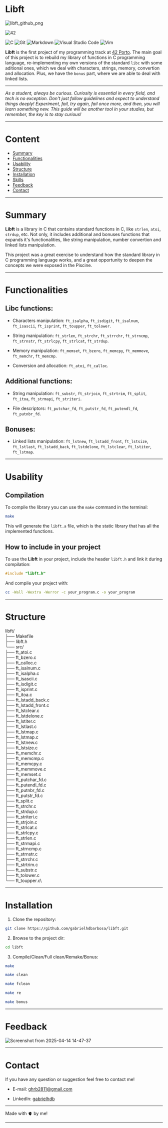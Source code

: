 
# Libft

![libft_github_png](https://github.com/user-attachments/assets/2176414d-6560-4a5e-a346-849cbe7518ae)

![42](https://img.shields.io/badge/-42-black?style=for-the-badge&logo=42&logoColor=white)

![C](https://img.shields.io/badge/c-%2300599C.svg?style=for-the-badge&logo=c&logoColor=white) 	![Git](https://img.shields.io/badge/git-%23F05033.svg?style=for-the-badge&logo=git&logoColor=white) ![Markdown](https://img.shields.io/badge/markdown-%23000000.svg?style=for-the-badge&logo=markdown&logoColor=white) ![Visual Studio Code](https://img.shields.io/badge/Visual%20Studio%20Code-0078d7.svg?style=for-the-badge&logo=visual-studio-code&logoColor=white) 	![Vim](https://img.shields.io/badge/VIM-%2311AB00.svg?style=for-the-badge&logo=vim&logoColor=white)

**Libft** is the first project of my programming track at [42 Porto](https://www.42porto.com). The main goal of this project is to rebuild my library of functions in C programming language, re-implementing my own versions of the standard `libc` with some aditional ones, which we deal with characters, strings, memory, convertion and allocation. Plus, we have the `bonus` part, where we are able to deal with linked lists.

---

*As a student, always be curious. Curiosity is essential in every field, and tech is no exception. Don't just follow guidelines and expect to understand things deeply! Experiment, fail, try again, fail once more, and then, you will learn something new. This guide will be another tool in your studies, but remember, the key is to stay curious!*

---

# Content

- [Summary](#Summary)
- [Functionalities](#Functionalities)
- [Usability](#Usability)
- [Structure](#Structure)
- [Installation](#Installation)
- [Skills](#Skills)
- [Feedback](#Feedback)
- [Contact](#Contact)

---

# Summary

**Libft** is a library in C that contains standard functions in C, like `strlen`, `atoi`, `strdup`, etc. Not only, it includes additional and bonuses functions that expands it's functionalities, like string manipulation, number convertion and linked lists manipulation.

This project was a great exercise to understand how the standard library in C programming language works, and a great opportunity to deepen the concepts we were exposed in the Piscine.

---

# Functionalities

## Libc functions:

- Characters manipulation: `ft_isalpha`, `ft_isdigit`, `ft_isalnum`, `ft_isascii`, `ft_isprint`, `ft_toupper`, `ft_tolower`.

- String manipulation: `ft_strlen`, `ft_strchr`, `ft_strrchr`, `ft_strncmp`, `ft_strnstr`, `ft_strlcpy`, `ft_strlcat`, `ft_strdup`.

- Memory manipulation: `ft_memset`, `ft_bzero`, `ft_memcpy`, `ft_memmove`, `ft_memchr`, `ft_memcmp`.

- Conversion and allocation: `ft_atoi`, `ft_calloc`.

## Additional functions:

- String manipulation: `ft_substr`, `ft_strjoin`, `ft_strtrim`, `ft_split`, `ft_itoa`, `ft_strmapi`, `ft_striteri`.

- File descriptors: `ft_putchar_fd`, `ft_putstr_fd`, `ft_putendl_fd`, `ft_putnbr_fd`.

## Bonuses:

- Linked lists manipulation: `ft_lstnew`, `ft_lstadd_front`, `ft_lstsize`, `ft_lstlast`, `ft_lstadd_back`, `ft_lstdelone`, `ft_lstclear`, `ft_lstiter`, `ft_lstmap`.

---

# Usability

## Compilation

To compile the library you can use the `make` command in the terminal:

```Bash
make
```

This will generate the `libft.a` file, which is the static library that has all the implemented functions.

## How to include in your project

To use the **Libft** in your project, include the header `libft.h` and link it during compilation:

```C
#include "libft.h"
```

And compile your project with:

```Bash
cc -Wall -Wextra -Werror -c your_program.c -o your_program
```

---

# Structure

libft/\
├── Makefile\
├── libft.h\
└── src/\
    ├── ft_atoi.c\
    ├── ft_bzero.c\
    ├── ft_calloc.c\
    ├── ft_isalnum.c\
    ├── ft_isalpha.c\
    ├── ft_isascii.c\
    ├── ft_isdigit.c\
    ├── ft_isprint.c\
    ├── ft_itoa.c\
    ├── ft_lstadd_back.c\
    ├── ft_lstadd_front.c\
    ├── ft_lstclear.c\
    ├── ft_lstdelone.c\
    ├── ft_lstiter.c\
    ├── ft_lstlast.c\
    ├── ft_lstmap.c\
    ├── ft_lstmap.c\
    ├── ft_lstnew.c\
    ├── ft_lstsize.c\
    ├── ft_memchr.c\
    ├── ft_memcmp.c\
    ├── ft_memcpy.c\
    ├── ft_memmove.c\
    ├── ft_memset.c\
    ├── ft_putchar_fd.c\
    ├── ft_putendl_fd.c\
    ├── ft_putnbr_fd.c\
    ├── ft_putstr_fd.c\
    ├── ft_split.c\
    ├── ft_strchr.c\
    ├── ft_strdup.c\
    ├── ft_striteri.c\
    ├── ft_strjoin.c\
    ├── ft_strlcat.c\
    ├── ft_strlcpy.c\
    ├── ft_strlen.c\
    ├── ft_strmapi.c\
    ├── ft_strncmp.c\
    ├── ft_strnstr.c\
    ├── ft_strrchr.c\
    ├── ft_strtrim.c\
    ├── ft_substr.c\
    ├── ft_tolower.c\
    └── ft_toupper.c\

---

# Installation

1. Clone the repository:
```Bash
git clone https://github.com/gabrielhdbarbosa/libft.git
```

2. Browse to the project dir:
```Bash
cd libft
```

3. Compile/Clean/Full clean/Remake/Bonus:
```Bash
make
```
```Bash
make clean
```
```Bash
make fclean
```
```Bash
make re
```
```Bash
make bonus
```

---

# Feedback
![Screenshot from 2025-04-14 14-47-37](https://github.com/user-attachments/assets/09ecb373-8fdd-478e-8552-0f3fbf13cf08)

---

# Contact

If you have any question or suggestion feel free to contact me!

- E-mail: ghrb2811@gmail.com

- LinkedIn: [gabrielhdb](https://www.linkedin.com/in/gabrielhdb/)

---

Made with 🫀 by me!

---
